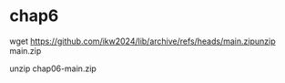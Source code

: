 # chap6 
 wget https://github.com/ikw2024/lib/archive/refs/heads/main.zipunzip main.zip

 
 unzip chap06-main.zip
 
